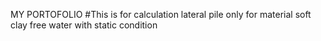 MY PORTOFOLIO
#This is for calculation lateral pile only for material soft clay free water with static condition





